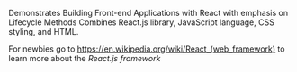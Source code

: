 Demonstrates Building Front-end Applications with React with emphasis on Lifecycle Methods
Combines React.js library, JavaScript language, CSS styling, and HTML.

For newbies go to https://en.wikipedia.org/wiki/React_(web_framework) to learn more about the 
_React.js_ *framework*